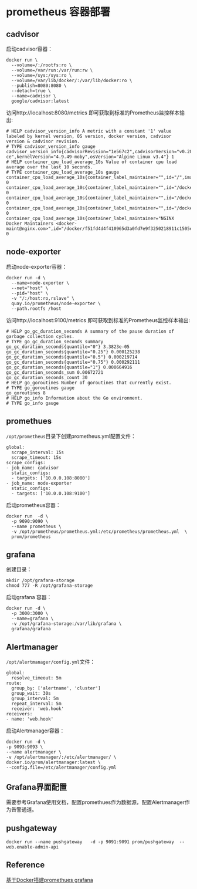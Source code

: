 # prometheus 容器部署

## cadvisor

启动cadvisor容器：
```shell
docker run \
  --volume=/:/rootfs:ro \
  --volume=/var/run:/var/run:rw \
  --volume=/sys:/sys:ro \
  --volume=/var/lib/docker/:/var/lib/docker:ro \
  --publish=8080:8080 \
  --detach=true \
  --name=cadvisor \
  google/cadvisor:latest
```

访问http://localhost:8080/metrics 即可获取到标准的Prometheus监控样本输出:
```shell
# HELP cadvisor_version_info A metric with a constant '1' value labeled by kernel version, OS version, docker version, cadvisor version & cadvisor revision.
# TYPE cadvisor_version_info gauge
cadvisor_version_info{cadvisorRevision="1e567c2",cadvisorVersion="v0.28.3",dockerVersion="17.09.1-ce",kernelVersion="4.9.49-moby",osVersion="Alpine Linux v3.4"} 1
# HELP container_cpu_load_average_10s Value of container cpu load average over the last 10 seconds.
# TYPE container_cpu_load_average_10s gauge
container_cpu_load_average_10s{container_label_maintainer="",id="/",image="",name=""} 0
container_cpu_load_average_10s{container_label_maintainer="",id="/docker",image="",name=""} 0
container_cpu_load_average_10s{container_label_maintainer="",id="/docker/15535a1e09b3a307b46d90400423d5b262ec84dc55b91ca9e7dd886f4f764ab3",image="busybox",name="lucid_shaw"} 0
container_cpu_load_average_10s{container_label_maintainer="",id="/docker/46750749b97bae47921d49dccdf9011b503e954312b8cffdec6268c249afa2dd",image="google/cadvisor:latest",name="cadvisor"} 0
container_cpu_load_average_10s{container_label_maintainer="NGINX Docker Maintainers <docker-maint@nginx.com>",id="/docker/f51fd4d4f410965d3a0fd7e9f3250218911c1505e12960fb6dd7b889e75fc114",image="nginx",name="confident_brattain"} 0
```

## node-exporter 

启动node-exporter容器：
```shell
docker run -d \
  --name=node-exporter \
  --net="host" \
  --pid="host" \
  -v "/:/host:ro,rslave" \
  quay.io/prometheus/node-exporter \
  --path.rootfs /host
```
访问http://localhost:9100/metrics 即可获取到标准的Prometheus监控样本输出:
```shell
# HELP go_gc_duration_seconds A summary of the pause duration of garbage collection cycles.
# TYPE go_gc_duration_seconds summary
go_gc_duration_seconds{quantile="0"} 3.3823e-05
go_gc_duration_seconds{quantile="0.25"} 0.000125238
go_gc_duration_seconds{quantile="0.5"} 0.000219714
go_gc_duration_seconds{quantile="0.75"} 0.000292111
go_gc_duration_seconds{quantile="1"} 0.000664916
go_gc_duration_seconds_sum 0.00672721
go_gc_duration_seconds_count 30
# HELP go_goroutines Number of goroutines that currently exist.
# TYPE go_goroutines gauge
go_goroutines 8
# HELP go_info Information about the Go environment.
# TYPE go_info gauge
```

## promethues 

`/opt/prometheus`目录下创建prometheus.yml配置文件：
```shell
global:
  scrape_interval: 15s
  scrape_timeout: 15s
scrape_configs:
- job_name: cadvisor
  static_configs:
  - targets: ['10.0.0.108:8080']
- job_name: node-exporter
  static_configs:
  - targets: ['10.0.0.108:9100']
```
启动prometheus容器：
```shell
docker run  -d \
  -p 9090:9090 \
  --name prometheus \
  -v /opt/prometheus/prometheus.yml:/etc/prometheus/prometheus.yml  \
  prom/prometheus
```

## grafana

创建目录：
```shell
mkdir /opt/grafana-storage
chmod 777 -R /opt/grafana-storage
```
启动grafana 容器：
```shell
docker run -d \
  -p 3000:3000 \
  --name=grafana \
  -v /opt/grafana-storage:/var/lib/grafana \
  grafana/grafana
```

## Alertmanager

`/opt/alertmanager/config.yml`文件：
```shell
global:
  resolve_timeout: 5m
route:
  group_by: ['alertname', 'cluster']
  group_wait: 30s
  group_interval: 5m
  repeat_interval: 5m
  receiver: 'web.hook'
receivers:
- name: 'web.hook'
```
启动Alertmanager容器：
```shell
docker run -d \
-p 9093:9093 \
--name alertmanager \
-v /opt/alertmanager/:/etc/alertmanager/ \
docker.io/prom/alertmanager:latest \
--config.file=/etc/alertmanager/config.yml
```

## Grafana界面配置

需要参考Grafana使用文档，配置promethues作为数据源，配置Alertmanager作为告警通道。


## pushgateway
```
docker run --name pushgateway   -d -p 9091:9091 prom/pushgateway  --web.enable-admin-api
```



## Reference

[基于Docker搭建promethues grafana](https://www.cnblogs.com/xiao987334176/p/9930517.html)